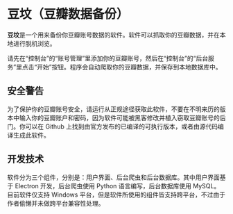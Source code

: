 # 豆坟（豆瓣数据备份）

**豆坟**是一个用来备份你豆瓣账号数据的软件。软件可以抓取你的豆瓣数据，并在本地进行脱机浏览。

请先在“控制台”的“账号管理”里添加你的豆瓣账号，然后在“控制台”的“后台服务”里点击“开始”按钮。程序会自动爬取你的豆瓣数据，并保存到本地数据库中。

## 安全警告

为了保护你的豆瓣账号安全，请运行从正规途径获取此软件，不要在不明来历的版本中输入你的豆瓣账户和密码，因为软件可能被黑客修改并植入窃取豆瓣账号的后门。你可以在 Github 上找到由官方发布的已编译的可执行版本，或者由源代码编译生成此软件。

## 开发技术

软件分为三个组件，分别是：用户界面、后台爬虫和后台数据库。其中用户界面基于 Electron 开发，后台爬虫使用 Python 语言编写，后台数据库使用 MySQL。目前软件仅支持 Windows 平台，但是软件所使用的组件皆支持跨平台，不过由于作者偷懒并未做跨平台兼容性处理。